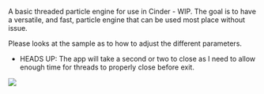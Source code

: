 A basic threaded particle engine for use in Cinder - WIP. The goal is to have a versatile, and fast, particle engine that can be used most place without issue.

Please looks at the sample as to how to adjust the different parameters.

* HEADS UP: The app will take a second or two to close as I need to allow enough time for threads to properly close before exit.

<img src="http://farm9.staticflickr.com/8328/8398910223_3ff543b7b9.jpg" />
